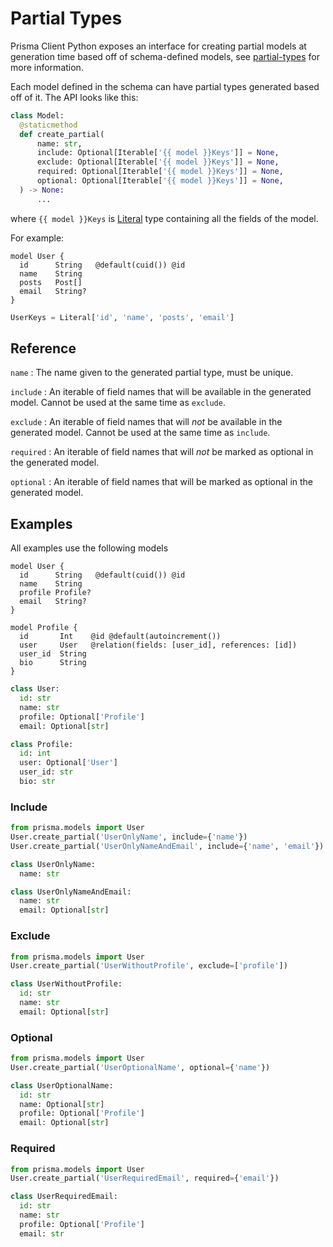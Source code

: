 # Partial Types

Prisma Client Python exposes an interface for creating partial models at generation time based off of schema-defined models, see [partial-types](../partial-types.md) for more information.

Each model defined in the schema can have partial types generated based off of it. The API looks like this:
```py
class Model:
  @staticmethod
  def create_partial(
      name: str,
      include: Optional[Iterable['{{ model }}Keys']] = None,
      exclude: Optional[Iterable['{{ model }}Keys']] = None,
      required: Optional[Iterable['{{ model }}Keys']] = None,
      optional: Optional[Iterable['{{ model }}Keys']] = None,
  ) -> None:
      ...
```
where `{{ model }}Keys` is [Literal](https://docs.python.org/3/library/typing.html#typing.Literal) type containing all the fields of the model.

For example:

```prisma
model User {
  id      String   @default(cuid()) @id
  name    String
  posts   Post[]
  email   String?
}
```

```py
UserKeys = Literal['id', 'name', 'posts', 'email']
```

## Reference


`name`
: The name given to the generated partial type, must be unique.

`include`
: An iterable of field names that will be available in the generated model.
  Cannot be used at the same time as `exclude`.

`exclude`
: An iterable of field names that will *not* be available in the generated model.
  Cannot be used at the same time as `include`.

`required`
: An iterable of field names that will *not* be marked as optional in the generated model.

`optional`
: An iterable of field names that will be marked as optional in the generated model.

## Examples

All examples use the following models

```prisma
model User {
  id      String   @default(cuid()) @id
  name    String
  profile Profile?
  email   String?
}

model Profile {
  id       Int    @id @default(autoincrement())
  user     User   @relation(fields: [user_id], references: [id])
  user_id  String
  bio      String
}
```

```py
class User:
  id: str
  name: str
  profile: Optional['Profile']
  email: Optional[str]

class Profile:
  id: int
  user: Optional['User']
  user_id: str
  bio: str
```


### Include

```py
from prisma.models import User
User.create_partial('UserOnlyName', include={'name'})
User.create_partial('UserOnlyNameAndEmail', include={'name', 'email'})
```

```py
class UserOnlyName:
  name: str

class UserOnlyNameAndEmail:
  name: str
  email: Optional[str]
```


### Exclude

```py
from prisma.models import User
User.create_partial('UserWithoutProfile', exclude=['profile'])
```

```py
class UserWithoutProfile:
  id: str
  name: str
  email: Optional[str]
```

### Optional

```py
from prisma.models import User
User.create_partial('UserOptionalName', optional={'name'})
```

```py
class UserOptionalName:
  id: str
  name: Optional[str]
  profile: Optional['Profile']
  email: Optional[str]
```

### Required

```py
from prisma.models import User
User.create_partial('UserRequiredEmail', required={'email'})
```

```py
class UserRequiredEmail:
  id: str
  name: str
  profile: Optional['Profile']
  email: str
```
